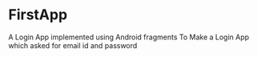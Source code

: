 # FirstApp
A Login App implemented using Android fragments
To Make a Login App which asked for email id and password

